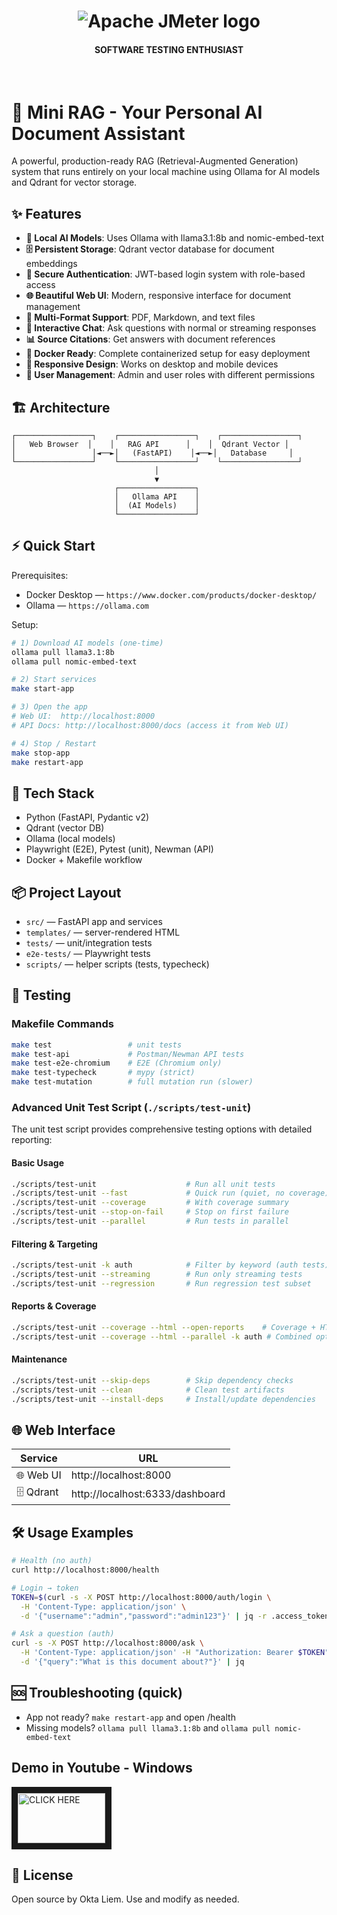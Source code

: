 <h1 align="center"><img src="https://user-images.githubusercontent.com/26521948/72658109-63a1d400-39e7-11ea-9667-c652586b4508.png" alt="Apache JMeter logo" /></h1>
<h4 align="center">SOFTWARE TESTING ENTHUSIAST</h4>
<br>

# 🚀 Mini RAG - Your Personal AI Document Assistant

A powerful, production-ready RAG (Retrieval-Augmented Generation) system that runs entirely on your local machine using Ollama for AI models and Qdrant for vector storage.

## ✨ Features

- **🤖 Local AI Models**: Uses Ollama with llama3.1:8b and nomic-embed-text
- **🗄️ Persistent Storage**: Qdrant vector database for document embeddings
- **🔐 Secure Authentication**: JWT-based login system with role-based access
- **🌐 Beautiful Web UI**: Modern, responsive interface for document management
- **📁 Multi-Format Support**: PDF, Markdown, and text files
- **💬 Interactive Chat**: Ask questions with normal or streaming responses
- **📊 Source Citations**: Get answers with document references
- **🐳 Docker Ready**: Complete containerized setup for easy deployment
- **📱 Responsive Design**: Works on desktop and mobile devices
- **👥 User Management**: Admin and user roles with different permissions

## 🏗️ Architecture

```
┌─────────────────┐    ┌─────────────────┐    ┌─────────────────┐
│   Web Browser  │    │   RAG API      │    │  Qdrant Vector │
│                 │◄──►│   (FastAPI)    │◄──►│   Database     │
└─────────────────┘    └─────────────────┘    └─────────────────┘
                                │
                                ▼
                       ┌─────────────────┐
                       │   Ollama API    │
                       │  (AI Models)    │
                       └─────────────────┘
```

## ⚡️ Quick Start

Prerequisites:
- Docker Desktop — `https://www.docker.com/products/docker-desktop/`
- Ollama — `https://ollama.com`

Setup:
```bash
# 1) Download AI models (one-time)
ollama pull llama3.1:8b
ollama pull nomic-embed-text

# 2) Start services
make start-app

# 3) Open the app
# Web UI:  http://localhost:8000
# API Docs: http://localhost:8000/docs (access it from Web UI)

# 4) Stop / Restart
make stop-app
make restart-app
```

## 🧱 Tech Stack
- Python (FastAPI, Pydantic v2)
- Qdrant (vector DB)
- Ollama (local models)
- Playwright (E2E), Pytest (unit), Newman (API)
- Docker + Makefile workflow

## 📦 Project Layout
- `src/` — FastAPI app and services
- `templates/` — server-rendered HTML
- `tests/` — unit/integration tests
- `e2e-tests/` — Playwright tests
- `scripts/` — helper scripts (tests, typecheck)

## 🧪 Testing

### Makefile Commands
```bash
make test                 # unit tests
make test-api             # Postman/Newman API tests
make test-e2e-chromium    # E2E (Chromium only)
make test-typecheck       # mypy (strict)
make test-mutation        # full mutation run (slower)
```

### Advanced Unit Test Script (`./scripts/test-unit`)
The unit test script provides comprehensive testing options with detailed reporting:

#### Basic Usage
```bash
./scripts/test-unit                    # Run all unit tests
./scripts/test-unit --fast             # Quick run (quiet, no coverage)
./scripts/test-unit --coverage         # With coverage summary
./scripts/test-unit --stop-on-fail     # Stop on first failure
./scripts/test-unit --parallel         # Run tests in parallel
```

#### Filtering & Targeting
```bash
./scripts/test-unit -k auth            # Filter by keyword (auth tests)
./scripts/test-unit --streaming        # Run only streaming tests
./scripts/test-unit --regression       # Run regression test subset
```

#### Reports & Coverage
```bash
./scripts/test-unit --coverage --html --open-reports    # Coverage + HTML report
./scripts/test-unit --coverage --html --parallel -k auth # Combined options
```

#### Maintenance
```bash
./scripts/test-unit --skip-deps        # Skip dependency checks
./scripts/test-unit --clean            # Clean test artifacts
./scripts/test-unit --install-deps     # Install/update dependencies
```

## 🌐 Web Interface
| Service | URL |
|--------|-----|
| 🌐 Web UI | http://localhost:8000 |
| 🗄️ Qdrant | http://localhost:6333/dashboard |

## 🛠 Usage Examples
```bash
# Health (no auth)
curl http://localhost:8000/health

# Login → token
TOKEN=$(curl -s -X POST http://localhost:8000/auth/login \
  -H 'Content-Type: application/json' \
  -d '{"username":"admin","password":"admin123"}' | jq -r .access_token)

# Ask a question (auth)
curl -s -X POST http://localhost:8000/ask \
  -H 'Content-Type: application/json' -H "Authorization: Bearer $TOKEN" \
  -d '{"query":"What is this document about?"}' | jq
```

## 🆘 Troubleshooting (quick)
- App not ready? `make restart-app` and open /health
- Missing models? `ollama pull llama3.1:8b` and `ollama pull nomic-embed-text`

## Demo in Youtube - Windows
   <a href="https://youtu.be/iPN_4nwQOOA" target="_blank"><img src="https://user-images.githubusercontent.com/26521948/72658109-63a1d400-39e7-11ea-9667-c652586b4508.png" 
   alt="CLICK HERE" width="140" height="80" border="10" /></a>

## 📜 License
Open source by Okta Liem. Use and modify as needed.
